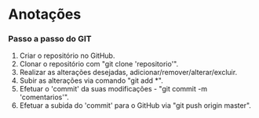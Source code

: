 # Anotações

### Passo a passo do GIT

 1. Criar o repositório no GitHub.
 2. Clonar o repositório com "git clone 'repositorio'".
 3. Realizar as alterações desejadas, adicionar/remover/alterar/excluir.
 4. Subir as alterações via comando "git add *".
 5. Efetuar o 'commit' da suas modificações - "git commit -m 'comentarios'".
 6. Efetuar a subida do 'commit' para o GitHub via "git push origin master".

